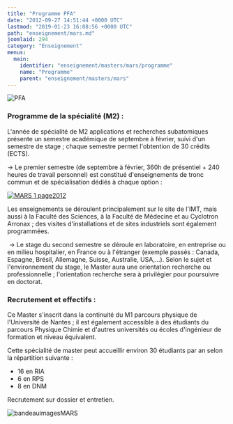 ```yaml
---
title: "Programme PFA"
date: "2012-09-27 14:51:44 +0000 UTC"
lastmod: "2019-01-23 16:08:56 +0000 UTC"
path: "enseignement/mars.md"
joomlaid: 294
category: "Enseignement"
menus:
  main:
    identifier: "enseignement/masters/mars/programme"
    name: "Programme"
    parent: "enseignement/masters/mars"
---
```

![PFA](images/Enseignement/PFA.png)

### Programme de la spécialité (M2) :

L'année de spécialité de M2 applications et recherches subatomiques présente un semestre académique de septembre à février, suivi d'un semestre de stage ; chaque semestre permet l'obtention de 30 crédits (ECTS).

→ Le premier semestre (de septembre à février, 360h de présentiel + 240 heures de travail personnel) est constitué d'enseignements de tronc commun et de spécialisation dédiés à chaque option :

[![MARS 1 page2012](images/Enseignement/MARS_1_page2012.jpg)](images/Enseignement/MARS_1_page2012.jpg "MARS 1 page2012")

Les enseignements se déroulent principalement sur le site de l'IMT, mais aussi à la Faculté des Sciences, à la Faculté de Médecine et au Cyclotron Arronax ; des visites d'installations et de sites industriels sont également programmées.

 → Le stage du second semestre se déroule en laboratoire, en entreprise ou en milieu hospitalier, en France ou à l'étranger (exemple passés : Canada, Espagne, Brésil, Allemagne, Suisse, Australie, USA,...). Selon le sujet et l'environnement du stage, le Master aura une orientation recherche ou professionnelle ; l'orientation recherche sera à privilégier pour poursuivre en doctorat.

### Recrutement et effectifs :

Ce Master s'inscrit dans la continuité du M1 parcours physique de l'Université de Nantes ; il est également accessible à des étudiants du parcours Physique Chimie et d'autres universités ou écoles d'ingénieur de formation et niveau équivalent.

Cette spécialité de master peut accueillir environ 30 étudiants par an selon la répartition suivante :

*   16 en RIA
*   6 en RPS
*   8 en DNM

Recrutement sur dossier et entretien.

![bandeauimagesMARS](images/Enseignement/bandeauimagesMARS.jpg)
